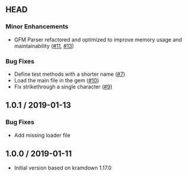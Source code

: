 ## HEAD

### Minor Enhancements

* GFM Parser refactored and optimized to improve memory usage and maintainability
  ([#11](https://github.com/kramdown/parser-gfm/pull/11), [#13](https://github.com/kramdown/parser-gfm/pull/13))

### Bug Fixes

* Define test methods with a shorter name ([#7](https://github.com/kramdown/parser-gfm/pull/7))
* Load the main file in the gem ([#10](https://github.com/kramdown/parser-gfm/pull/10))
* Fix strikethrough a single character ([#9](https://github.com/kramdown/parser-gfm/pull/9))


## 1.0.1 / 2019-01-13

### Bug Fixes

* Add missing loader file


## 1.0.0 / 2019-01-11

* Initial version based on kramdown 1.17.0
